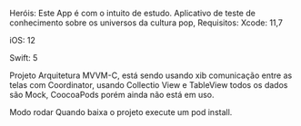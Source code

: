Heróis:
Este App é com o intuito de estudo.
Aplicativo de teste de conhecimento sobre os universos da cultura pop, 
Requisitos:
Xcode: 11,7

iOS: 12

Swift: 5

Projeto
Arquitetura  MVVM-C, está sendo usando xib comunicação entre as telas com  Coordinator,
usando Collectio View e TableView todos os dados são Mock,
CoocoaPods porém ainda não está em uso.

Modo rodar 
Quando baixa o projeto execute um pod install.


